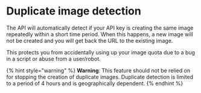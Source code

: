 # Duplicate image detection

The API will automatically detect if your API key is creating the same image repeatedly within a short time period. When this happens, a new image will not be created and you will get back the URL to the existing image.

This protects you from accidentally using up your image quota due to a bug in a script or abuse from a user/robot.

{% hint style="warning" %}
**Warning**: This feature should not be relied on for stopping the creation of duplicate images. Duplicate detection is limited to a period of 4 hours and is geographically dependent.
{% endhint %}



